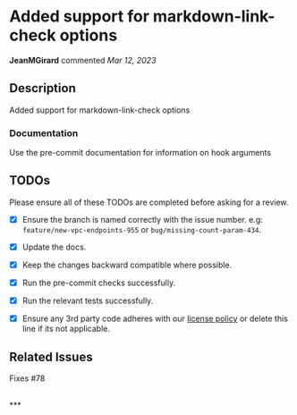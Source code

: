 # Added support for markdown-link-check options

**JeanMGirard** commented *Mar 12, 2023*

<!--
Have any questions? Check out the contributing docs at https://gruntwork.notion.site/Gruntwork-Coding-Methodology-02fdcd6e4b004e818553684760bf691e,
or ask in this Pull Request and a Gruntwork core maintainer will be happy to help :)
Note: Remember to add '[WIP]' to the beginning of the title if this PR is still a work-in-progress. Remove it when it is ready for review!
-->

## Description

Added support for markdown-link-check options

### Documentation

Use the pre-commit documentation for information on hook arguments

<!-- Important: Did you make any backward incompatible changes? If yes, then you must write a migration guide! -->

## TODOs

Please ensure all of these TODOs are completed before asking for a review.

- [x] Ensure the branch is named correctly with the issue number. e.g: `feature/new-vpc-endpoints-955` or `bug/missing-count-param-434`.
- [x] Update the docs.
- [x] Keep the changes backward compatible where possible.
- [x] Run the pre-commit checks successfully.
- [x] Run the relevant tests successfully.
- [x] Ensure any 3rd party code adheres with our [license policy](https://www.notion.so/gruntwork/Gruntwork-licenses-and-open-source-usage-policy-f7dece1f780341c7b69c1763f22b1378) or delete this line if its not applicable.


## Related Issues

Fixes #78

<br />
***


